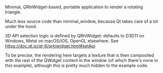 Minimal, QRhiWidget-based, portable application to render a rotating triangle.

Much less source code than minimal_window, because Qt takes care of a lot under the hood.

3D API selection logic is defined by QRhiWidget: defaults to D3D11 on Windows, Metal on macOS/iOS, OpenGL elsewhere. See https://doc.qt.io/qt-6/qrhiwidget.html#setApi

To be precise, the rendering here targets a texture that is then composited with the rest of the QWidget content in the window (of which there's none in this example), although this is pretty much hidden to the example code.
